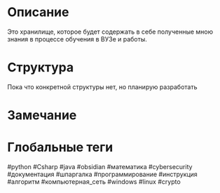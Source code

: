 # Описание

Это хранилище, которое будет содержать в себе полученные мною знания в процессе обучения в ВУЗе и работы.

# Структура

Пока что конкретной структуры нет, но планирую разработать
# Замечание


# Глобальные теги

#python
#Csharp
#java
#obsidian
#математика
#cybersecurity
#документация
#шпаргалка
#программирование
#инструкция
#алгоритм
#компьютерная_сеть
#windows
#linux
#crypto
